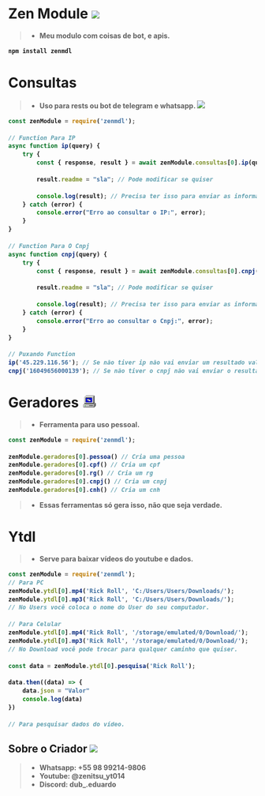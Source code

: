 # Zen Module <img src="https://github.com/TheDudeThatCode/TheDudeThatCode/blob/master/Assets/Hi.gif" width="29px">
> * <strong>Meu modulo com coisas de bot, e apis.
```bash
npm install zenmdl
```
# Consultas
> * <strong>Uso para rests ou bot de telegram e whatsapp. <img src="https://github.com/TheDudeThatCode/TheDudeThatCode/blob/master/Assets/hmm.gif" width="29px">
```js
const zenModule = require('zenmdl');

// Function Para IP
async function ip(query) {
    try {
        const { response, result } = await zenModule.consultas[0].ip(query) //Pega os dados usando o modulo.

        result.readme = "sla"; // Pode modificar se quiser

        console.log(result); // Precisa ter isso para enviar as informações
    } catch (error) {
        console.error("Erro ao consultar o IP:", error);
    }
}

// Function Para O Cnpj
async function cnpj(query) {
    try {
        const { response, result } = await zenModule.consultas[0].cnpj(query) //Pega os dados usando o modulo.

        result.readme = "sla"; // Pode modificar se quiser

        console.log(result); // Precisa ter isso para enviar as informações
    } catch (error) {
        console.error("Erro ao consultar o Cnpj:", error);
    }
}

// Puxando Function
ip('45.229.116.56'); // Se não tiver ip não vai enviar um resultado valido.
cnpj('16049656000139'); // Se não tiver o cnpj não vai enviar o resultado valido.
```

# Geradores <img src="https://github.com/TheDudeThatCode/TheDudeThatCode/blob/master/Assets/PC.gif" width="29px">
> * <strong>Ferramenta para uso pessoal.

```js
const zenModule = require('zenmdl');

zenModule.geradores[0].pessoa() // Cria uma pessoa
zenModule.geradores[0].cpf() // Cria um cpf
zenModule.geradores[0].rg() // Cria um rg
zenModule.geradores[0].cnpj() // Cria um cnpj
zenModule.geradores[0].cnh() // Cria um cnh
```
> * <strong>Essas ferramentas só gera isso, não que seja verdade.

# Ytdl
> * <strong>Serve para baixar vídeos do youtube e dados.
```js
const zenModule = require('zenmdl');
// Para PC
zenModule.ytdl[0].mp4('Rick Roll', 'C:/Users/Users/Downloads/'); 
zenModule.ytdl[0].mp3('Rick Roll', 'C:/Users/Users/Downloads/');
// No Users você coloca o nome do User do seu computador.

// Para Celular
zenModule.ytdl[0].mp4('Rick Roll', '/storage/emulated/0/Download/');
zenModule.ytdl[0].mp3('Rick Roll', '/storage/emulated/0/Download/');
// No Download você pode trocar para qualquer caminho que quiser.

const data = zenModule.ytdl[0].pesquisa('Rick Roll');

data.then((data) => {
    data.json = "Valor"
    console.log(data)
})

// Para pesquisar dados do vídeo.
```

## Sobre o Criador <img src="https://github.com/TheDudeThatCode/TheDudeThatCode/blob/master/Assets/Mario_Hello_Big.gif" width="29px">
> * Whatsapp: +55 98 99214-9806
> * Youtube: @zenitsu_yt014
> * Discord: dub_.eduardo